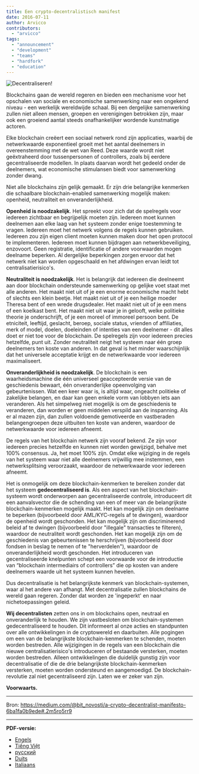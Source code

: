```yaml
---
title: Een crypto-decentralistisch manifest
date: 2016-07-11
author: Arvicco
contributors:
  - "arvicco"
tags:
  - "announcement"
  - "development"
  - "teams"
  - "hardfork"
  - "education"
---
```


![Decentraliseren!](./1gMu8qJtr2NeEuuGzvsfcnw.png)

Blockchains gaan de wereld regeren en bieden een mechanisme voor het opschalen van sociale en economische samenwerking naar een ongekend niveau - een werkelijk wereldwijde schaal. Bij een dergelijke samenwerking zullen niet alleen mensen, groepen en verenigingen betrokken zijn, maar ook een groeiend aantal steeds onafhankelijker wordende kunstmatige actoren.

Elke blockchain creëert een sociaal netwerk rond zijn applicaties, waarbij de netwerkwaarde exponentieel groeit met het aantal deelnemers in overeenstemming met de wet van Reed. Deze waarde wordt niet geëxtraheerd door tussenpersonen of controllers, zoals bij eerdere gecentraliseerde modellen. In plaats daarvan wordt het gedeeld onder de deelnemers, wat economische stimulansen biedt voor samenwerking zonder dwang.

Niet alle blockchains zijn gelijk gemaakt. Er zijn drie belangrijke kenmerken die schaalbare blockchain-enabled samenwerking mogelijk maken: openheid, neutraliteit en onveranderlijkheid.

**Openheid is noodzakelijk**. Het spreekt voor zich dat de spelregels voor iedereen zichtbaar en begrijpelijk moeten zijn. Iedereen moet kunnen deelnemen aan elke laag van het systeem zonder enige toestemming te vragen. Iedereen moet het netwerk volgens de regels kunnen gebruiken. Iedereen zou zijn eigen client moeten kunnen maken door het open protocol te implementeren. Iedereen moet kunnen bijdragen aan netwerkbeveiliging, enzovoort. Geen registratie, identificatie of andere voorwaarden mogen deelname beperken. Al dergelijke beperkingen zorgen ervoor dat het netwerk niet kan worden opgeschaald en het afdwingen ervan leidt tot centralisatierisico's.

**Neutraliteit is noodzakelijk**. Het is belangrijk dat iedereen die deelneemt aan door blockchain ondersteunde samenwerking op gelijke voet staat met alle anderen. Het maakt niet uit of je een enorme economische macht hebt of slechts een klein beetje. Het maakt niet uit of je een heilige moeder Theresa bent of een wrede drugsdealer. Het maakt niet uit of je een mens of een koelkast bent. Het maakt niet uit waar je in gelooft, welke politieke theorie je onderschrijft, of je een moreel of immoreel persoon bent. De etniciteit, leeftijd, geslacht, beroep, sociale status, vrienden of affiliaties, merk of model, doelen, doeleinden of intenties van een deelnemer - dit alles doet er niet toe voor de blockchain. De spelregels zijn voor iedereen precies hetzelfde, punt uit. Zonder neutraliteit neigt het systeem naar één groep deelnemers ten koste van anderen. In dat geval is het minder waarschijnlijk dat het universele acceptatie krijgt en de netwerkwaarde voor iedereen maximaliseert.

**Onveranderlijkheid is noodzakelijk**. De blockchain is een waarheidsmachine die één universeel geaccepteerde versie van de geschiedenis bewaart, één onveranderlijke opeenvolging van gebeurtenissen. Wat een keer waar is, is altijd waar, ongeacht politieke of zakelijke belangen, en daar kan geen enkele vorm van lobbyen iets aan veranderen. Als het simpelweg niet mogelijk is om de geschiedenis te veranderen, dan worden er geen middelen verspild aan de inspanning. Als er al mazen zijn, dan zullen voldoende gemotiveerde en vastberaden belangengroepen deze uitbuiten ten koste van anderen, waardoor de netwerkwaarde voor iedereen afneemt.

De regels van het blockchain netwerk zijn vooraf bekend. Ze zijn voor iedereen precies hetzelfde en kunnen niet worden gewijzigd, behalve met 100% consensus. Ja, het moet 100% zijn. Omdat elke wijziging in de regels van het systeem waar niet alle deelnemers vrijwillig mee instemmen, een netwerksplitsing veroorzaakt, waardoor de netwerkwaarde voor iedereen afneemt.

Het is onmogelijk om deze blockchain-kenmerken te bereiken zonder dat het systeem **gedecentraliseerd is**. Als een aspect van het blockchain-systeem wordt onderworpen aan gecentraliseerde controle, introduceert dit een aanvalsvector die de schending van een of meer van de belangrijkste blockchain-kenmerken mogelijk maakt. Het kan mogelijk zijn om deelname te beperken (bijvoorbeeld door AML/KYC-regels af te dwingen), waardoor de openheid wordt geschonden. Het kan mogelijk zijn om discriminerend beleid af te dwingen (bijvoorbeeld door "illegale" transacties te filteren), waardoor de neutraliteit wordt geschonden. Het kan mogelijk zijn om de geschiedenis van gebeurtenissen te herschrijven (bijvoorbeeld door fondsen in beslag te nemen of te "herverdelen"), waardoor de onveranderlijkheid wordt geschonden. Het introduceren van gecentraliseerde knelpunten schept een voorwaarde voor de introductie van “blockchain intermediairs of controllers” die op kosten van andere deelnemers waarde uit het systeem kunnen hevelen.

Dus decentralisatie is het belangrijkste kenmerk van blockchain-systemen, waar al het andere van afhangt. Met decentralisatie zullen blockchains de wereld gaan regeren. Zonder dat worden ze 'ingeperkt' en naar nichetoepassingen geleid.

**Wij decentralisten** zetten ons in om blockchains open, neutraal en onveranderlijk te houden. We zijn vastbesloten om blockchain-systemen gedecentraliseerd te houden. Dit informeert al onze acties en standpunten over alle ontwikkelingen in de cryptowereld en daarbuiten. Alle pogingen om een van de belangrijkste blockchain-kenmerken te schenden, moeten worden bestreden. Alle wijzigingen in de regels van een blockchain die nieuwe centralisatierisico's introduceren of bestaande versterken, moeten worden bestreden. Alleen ontwikkelingen die duidelijk gunstig zijn voor decentralisatie of die de drie belangrijkste blockchain-kenmerken versterken, moeten worden ondersteund en aangemoedigd. De blockchain-revolutie zal niet gecentraliseerd zijn. Laten we er zeker van zijn.

**Voorwaarts.**

---

Bron: https://medium.com/@bit_novosti/a-crypto-decentralist-manifesto-6ba1fa0b9ede#.2m5ro5rr9

---

**PDF-versie:**

- [Engels](/A_Crypto-Decentralist_Manifesto.pdf)
- [Tiếng Việt](/A_Crypto-Decentralist_Manifesto_vietnamese.pdf)
- [русский](/A_Crypto-Decentralist_Manifesto_russian.pdf)
- [Duits](/A_Crypto-Decentralist_Manifesto_german.pdf)
- [Italiaans](/A_Crypto-Decentralist_Manifesto_italian.pdf)